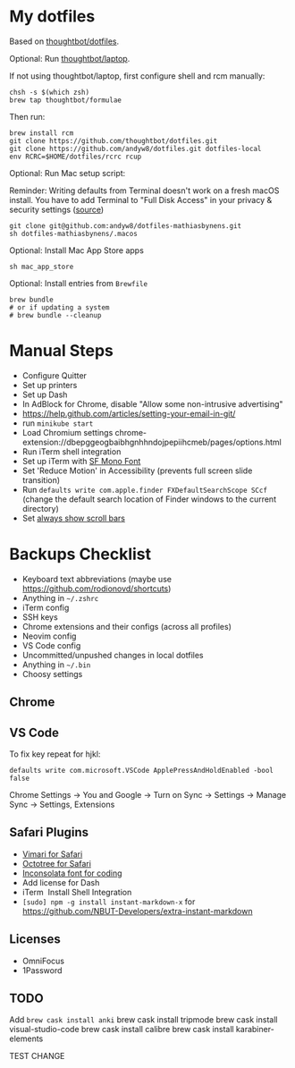 # My dotfiles

Based on [thoughtbot/dotfiles](https://github.com/thoughtbot/dotfiles).

Optional: Run [thoughtbot/laptop](https://github.com/thoughtbot/laptop).

If not using thoughtbot/laptop, first configure shell and rcm manually:

```
chsh -s $(which zsh)
brew tap thoughtbot/formulae
```

Then run:

```
brew install rcm
git clone https://github.com/thoughtbot/dotfiles.git
git clone https://github.com/andyw8/dotfiles.git dotfiles-local
env RCRC=$HOME/dotfiles/rcrc rcup
```

Optional: Run Mac setup script:

Reminder: Writing defaults from Terminal doesn't work on a fresh macOS install. You have to add Terminal to "Full Disk Access" in your privacy & security settings ([source](https://twitter.com/holman/status/1372244951342358528))

```
git clone git@github.com:andyw8/dotfiles-mathiasbynens.git
sh dotfiles-mathiasbynens/.macos
```

Optional: Install Mac App Store apps

```
sh mac_app_store
```

Optional: Install entries from `Brewfile`

```
brew bundle
# or if updating a system
# brew bundle --cleanup
```

# Manual Steps

* Configure Quitter
* Set up printers
* Set up Dash
* In AdBlock for Chrome, disable "Allow some non-intrusive advertising"
* https://help.github.com/articles/setting-your-email-in-git/
* run `minikube start`
* Load Chromium settings chrome-extension://dbepggeogbaibhgnhhndojpepiihcmeb/pages/options.html
* Run iTerm shell integration
* Set up iTerm with [SF Mono Font](https://developer.apple.com/fonts/)
* Set 'Reduce Motion' in Accessibility (prevents full screen slide transition)
* Run `defaults write com.apple.finder FXDefaultSearchScope SCcf` (change the default search location of Finder windows to the current directory)
* Set [always show scroll bars](https://osxdaily.com/2011/08/03/show-scroll-bars-mac-os-x-lion/)

# Backups Checklist

- Keyboard text abbreviations (maybe use https://github.com/rodionovd/shortcuts)
- Anything in `~/.zshrc`
- iTerm config
- SSH keys
- Chrome extensions and their configs (across all profiles)
- Neovim config
- VS Code config
- Uncommitted/unpushed changes in local dotfiles
- Anything in `~/.bin`
- Choosy settings

## Chrome

## VS Code

To fix key repeat for hjkl:

`defaults write com.microsoft.VSCode ApplePressAndHoldEnabled -bool false`

Chrome Settings -> You and Google -> Turn on Sync -> Settings -> Manage Sync -> Settings, Extensions

## Safari Plugins

- [Vimari for Safari](https://github.com/guyht/vimari/releases/latest)
- [Octotree for Safari](https://github.com/buunguyen/octotree)
- [Inconsolata font for coding](https://www.google.com/fonts#UsePlace:use/Collection:Inconsolata)
- Add license for Dash
- iTerm ­ Install Shell Integration
- `[sudo] npm -g install instant-markdown-x` for https://github.com/NBUT-Developers/extra-instant-markdown

## Licenses

- OmniFocus
- 1Password

## TODO

Add `brew cask install anki`
brew cask install tripmode
brew cask install visual-studio-code
brew cask install calibre
brew cask install karabiner-elements

TEST CHANGE
